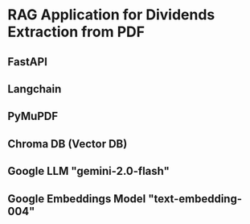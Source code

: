 # RAG Application for Dividends Extraction from PDF

## FastAPI
## Langchain
## PyMuPDF
## Chroma DB (Vector DB)
## Google LLM "gemini-2.0-flash"
## Google Embeddings Model "text-embedding-004"
